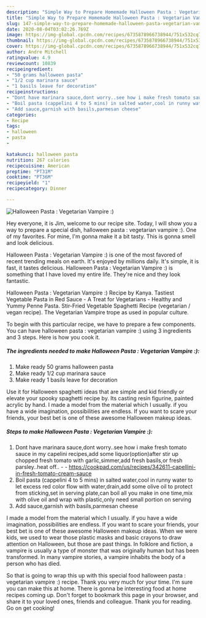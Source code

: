 ```yaml
---
description: "Simple Way to Prepare Homemade Halloween Pasta : Vegetarian Vampire :)"
title: "Simple Way to Prepare Homemade Halloween Pasta : Vegetarian Vampire :)"
slug: 147-simple-way-to-prepare-homemade-halloween-pasta-vegetarian-vampire
date: 2020-08-04T03:02:26.769Z
image: https://img-global.cpcdn.com/recipes/6735878966738944/751x532cq70/halloween-pasta-vegetarian-vampire-recipe-main-photo.jpg
thumbnail: https://img-global.cpcdn.com/recipes/6735878966738944/751x532cq70/halloween-pasta-vegetarian-vampire-recipe-main-photo.jpg
cover: https://img-global.cpcdn.com/recipes/6735878966738944/751x532cq70/halloween-pasta-vegetarian-vampire-recipe-main-photo.jpg
author: Andre Mitchell
ratingvalue: 4.9
reviewcount: 10839
recipeingredient:
- "50 grams halloween pasta"
- "1/2 cup marinara sauce"
- "1 basils leave for decoration"
recipeinstructions:
- "Dont have marinara sauce,dont worry..see how i make fresh tomato sauce in my capelini recipes,add some liquor(option)after stir up chopped fresh tomato with garlic,simmer,add fresh basils,or fresh parsley..heat off..  https://cookpad.com/us/recipes/342611-capellini-in-fresh-tomato-cream-sauce"
- "Boil pasta (cappelini 4 to 5 mins) in salted water,cool in runny water to let excess red color flow with water,drain,add some olive oil to protect from sticking,set in serving plate,can boil all you make in one time,mix with olive oil and wrap with plastic,only need small portion on serving"
- "Add sauce,garnish with basils,parmesan cheese"
categories:
- Recipe
tags:
- halloween
- pasta
- 

katakunci: halloween pasta  
nutrition: 267 calories
recipecuisine: American
preptime: "PT31M"
cooktime: "PT36M"
recipeyield: "1"
recipecategory: Dinner

---
```



![Halloween Pasta : Vegetarian Vampire :)](https://img-global.cpcdn.com/recipes/6735878966738944/751x532cq70/halloween-pasta-vegetarian-vampire-recipe-main-photo.jpg)

Hey everyone, it is Jim, welcome to our recipe site. Today, I will show you a way to prepare a special dish, halloween pasta : vegetarian vampire :). One of my favorites. For mine, I'm gonna make it a bit tasty. This is gonna smell and look delicious.

Halloween Pasta : Vegetarian Vampire :) is one of the most favored of recent trending meals on earth. It's enjoyed by millions daily. It's simple, it is fast, it tastes delicious. Halloween Pasta : Vegetarian Vampire :) is something that I have loved my entire life. They're nice and they look fantastic.

Halloween Pasta : Vegetarian Vampire :) Recipe by Kanya. Tastiest Vegetable Pasta in Red Sauce - A Treat for Vegetarians - Healthy and Yummy Penne Pasta. Stir-Fried Vegetable Spaghetti Recipe (vegetarian / vegan recipe). The Vegetarian Vampire trope as used in popular culture.


To begin with this particular recipe, we have to prepare a few components. You can have halloween pasta : vegetarian vampire :) using 3 ingredients and 3 steps. Here is how you cook it.

<!--inarticleads1-->

##### The ingredients needed to make Halloween Pasta : Vegetarian Vampire :):

1. Make ready 50 grams halloween pasta
1. Make ready 1/2 cup marinara sauce
1. Make ready 1 basils leave for decoration


Use it for Halloween spaghetti ideas that are simple and kid friendly or elevate your spooky spaghetti recipe by. Its casting resin figurine, painted acrylic by hand. I made a model from the material which I usually. if you have a wide imagination, possibilities are endless. If you want to scare your friends, your best bet is one of these awesome Halloween makeup ideas. 

<!--inarticleads2-->

##### Steps to make Halloween Pasta : Vegetarian Vampire :):

1. Dont have marinara sauce,dont worry..see how i make fresh tomato sauce in my capelini recipes,add some liquor(option)after stir up chopped fresh tomato with garlic,simmer,add fresh basils,or fresh parsley..heat off.. -  - https://cookpad.com/us/recipes/342611-capellini-in-fresh-tomato-cream-sauce
1. Boil pasta (cappelini 4 to 5 mins) in salted water,cool in runny water to let excess red color flow with water,drain,add some olive oil to protect from sticking,set in serving plate,can boil all you make in one time,mix with olive oil and wrap with plastic,only need small portion on serving
1. Add sauce,garnish with basils,parmesan cheese


I made a model from the material which I usually. if you have a wide imagination, possibilities are endless. If you want to scare your friends, your best bet is one of these awesome Halloween makeup ideas. When we were kids, we used to wear those plastic masks and basic crayons to draw attention on Halloween, but those are past things. In folklore and fiction, a vampire is usually a type of monster that was originally human but has been transformed. In many vampire stories, a vampire inhabits the body of a person who has died. 

So that is going to wrap this up with this special food halloween pasta : vegetarian vampire :) recipe. Thank you very much for your time. I'm sure you can make this at home. There is gonna be interesting food at home recipes coming up. Don't forget to bookmark this page in your browser, and share it to your loved ones, friends and colleague. Thank you for reading. Go on get cooking!
